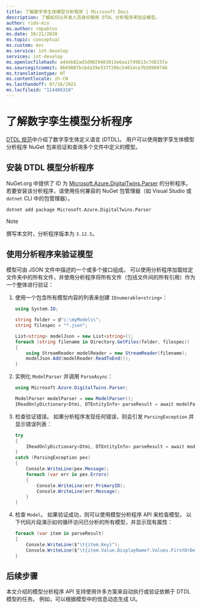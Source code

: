 ```yaml
---
title: 了解数字孪生体模型分析程序 | Microsoft Docs
description: 了解如何以开发人员身份使用 DTDL 分析程序来验证模型。
author: rido-min
ms.author: rmpablos
ms.date: 10/21/2020
ms.topic: conceptual
ms.custom: mvc
ms.service: iot-develop
services: iot-develop
ms.openlocfilehash: a4deb82ad3d9029483813e6aa1fd9813c7d815fa
ms.sourcegitcommit: 8669087bcbda39e3377296c54014ce7b58909746
ms.translationtype: HT
ms.contentlocale: zh-CN
ms.lasthandoff: 07/18/2021
ms.locfileid: "114406318"
---
```

# <a name="understand-the-digital-twins-model-parser"></a>了解数字孪生模型分析程序

[DTDL 规范](https://github.com/Azure/opendigitaltwins-dtdl)中介绍了数字孪生体定义语言 (DTDL)。 用户可以使用数字孪生体模型分析程序 NuGet 包来验证和查询多个文件中定义的模型。

## <a name="install-the-dtdl-model-parser"></a>安装 DTDL 模型分析程序

NuGet.org 中提供了 ID 为 [Microsoft.Azure.DigitalTwins.Parser](https://www.nuget.org/packages/Microsoft.Azure.DigitalTwins.Parser) 的分析程序。 若要安装该分析程序，请使用任何兼容的 NuGet 包管理器（如 Visual Studio 或 `dotnet` CLI 中的包管理器）。

```bash
dotnet add package Microsoft.Azure.DigitalTwins.Parser
```

> [!NOTE]
> 撰写本文时，分析程序版本为 `3.12.5`。

## <a name="use-the-parser-to-validate-a-model"></a>使用分析程序来验证模型

模型可由 JSON 文件中描述的一个或多个接口组成。 可以使用分析程序加载给定文件夹中的所有文件，并使用分析程序将所有文件（包括文件间的所有引用）作为一个整体进行验证：

1. 使用一个包含所有模型内容的列表来创建 `IEnumerable<string>`：

    ```csharp
    using System.IO;

    string folder = @"c:\myModels\";
    string filespec = "*.json";

    List<string> modelJson = new List<string>();
    foreach (string filename in Directory.GetFiles(folder, filespec))
    {
        using StreamReader modelReader = new StreamReader(filename);
        modelJson.Add(modelReader.ReadToEnd());
    }
    ```

1. 实例化 `ModelParser` 并调用 `ParseAsync`：

    ```csharp
    using Microsoft.Azure.DigitalTwins.Parser;

    ModelParser modelParser = new ModelParser();
    IReadOnlyDictionary<Dtmi, DTEntityInfo> parseResult = await modelParser.ParseAsync(modelJson);
    ```

1. 检查验证错误。 如果分析程序发现任何错误，则会引发 `ParsingException` 并显示错误列表：

    ```csharp
    try
    {
        IReadOnlyDictionary<Dtmi, DTEntityInfo> parseResult = await modelParser.ParseAsync(modelJson);
    }
    catch (ParsingException pex)
    {
        Console.WriteLine(pex.Message);
        foreach (var err in pex.Errors)
        {
            Console.WriteLine(err.PrimaryID);
            Console.WriteLine(err.Message);
        }
    }
    ```

1. 检查 `Model`。 如果验证成功，则可以使用模型分析程序 API 来检查模型。 以下代码片段演示如何循环访问已分析的所有模型，并显示现有属性：

    ```csharp
    foreach (var item in parseResult)
    {
        Console.WriteLine($"\t{item.Key}");
        Console.WriteLine($"\t{item.Value.DisplayName?.Values.FirstOrDefault()}");
    }
    ```

## <a name="next-steps"></a>后续步骤

本文介绍的模型分析程序 API 支持使用许多方案来自动执行或验证依赖于 DTDL 模型的任务。 例如，可以根据模型中的信息动态生成 UI。
